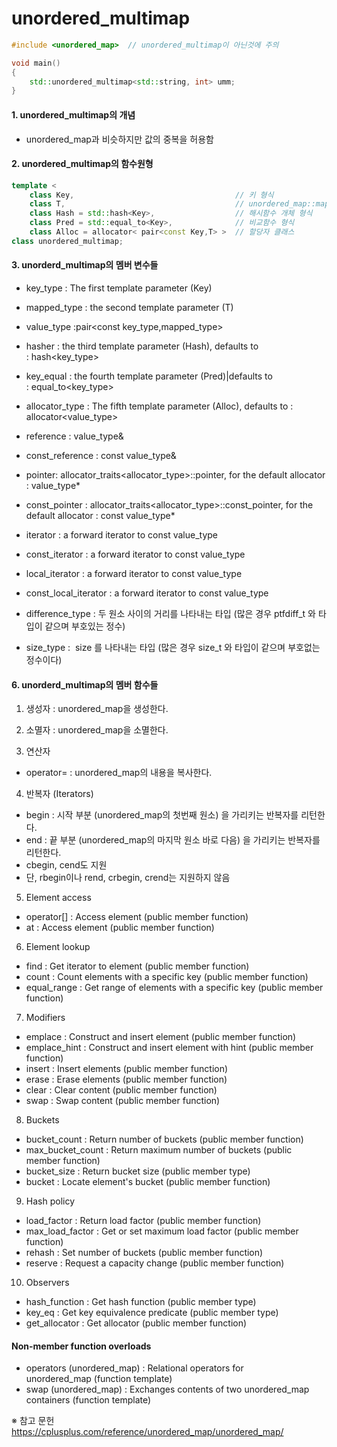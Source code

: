 # unordered_multimap

```C++
#include <unordered_map>  // unordered_multimap이 아닌것에 주의

void main()
{
    std::unordered_multimap<std::string, int> umm;
}
```

#### 1. unordered_multimap의 개념
- unordered_map과 비슷하지만 값의 중복을 허용함

#### 2. unordered_multimap의 함수원형
```c++
template < 
	class Key,                                    // 키 형식
	class T,                                      // unordered_map::mapped_type         
	class Hash = std::hash<Key>,                  // 해시함수 개체 형식
	class Pred = std::equal_to<Key>,              // 비교함수 형식
	class Alloc = allocator< pair<const Key,T> >  // 할당자 클래스
class unordered_multimap;
```

#### 3. unorderd_multimap의 멤버 변수들
- key_type : The first template parameter (Key)	
- mapped_type : the second template parameter (T)
- value_type :pair<const key_type,mapped_type>

- hasher : the third template parameter (Hash), defaults to : hash<key_type>
- key_equal : the fourth template parameter (Pred)|defaults to : equal_to<key_type>
- allocator_type : The fifth template parameter (Alloc), defaults to : allocator<value_type>

- reference : value_type&	
- const_reference : const value_type&	

- pointer: 	allocator_traits<allocator_type>::pointer, for the default allocator : value_type*
- const_pointer : allocator_traits<allocator_type>::const_pointer, 
			     for the default allocator : const value_type*

- iterator : a forward iterator to const value_type
- const_iterator : a forward iterator to const value_type
- local_iterator : a forward iterator to const value_type
- const_local_iterator : a forward iterator to const value_type

- difference_type : 두 원소 사이의 거리를 나타내는 타입 (많은 경우 ptfdiff_t 와 타입이 같으며 부호있는 정수)
- size_type :  size 를 나타내는 타입 (많은 경우 size_t 와 타입이 같으며 부호없는 정수이다)

#### 6. unorderd_multimap의 멤버 함수들
1) 생성자 : unordered_map을 생성한다.
2) 소멸자 : unordered_map을 소멸한다.

3) 연산자
- operator= : unordered_map의 내용을 복사한다.

4) 반복자 (Iterators)
- begin : 시작 부분 (unordered_map의 첫번째 원소) 을 가리키는 반복자를 리턴한다.
- end : 끝 부분 (unordered_map의 마지막 원소 바로 다음) 을 가리키는 반복자를 리턴한다.
- cbegin, cend도 지원
- 단, rbegin이나 rend, crbegin, crend는 지원하지 않음

5) Element access
- operator[] : Access element (public member function)
- at : Access element (public member function)

6) Element lookup
- find	: Get iterator to element (public member function)
- count : Count elements with a specific key (public member function)
- equal_range : Get range of elements with a specific key (public member function)

7) Modifiers
- emplace : Construct and insert element (public member function)
- emplace_hint : Construct and insert element with hint (public member function)
- insert : Insert elements (public member function)
- erase : Erase elements (public member function)
- clear : Clear content (public member function)
- swap : Swap content (public member function)

8) Buckets
- bucket_count : Return number of buckets (public member function)
- max_bucket_count : Return maximum number of buckets (public member function)
- bucket_size : Return bucket size (public member type)
- bucket : Locate element's bucket (public member function)

9) Hash policy
- load_factor : Return load factor (public member function)
- max_load_factor : Get or set maximum load factor (public member function)
- rehash : Set number of buckets (public member function)
- reserve : Request a capacity change (public member function)

10) Observers
- hash_function : Get hash function (public member type)
- key_eq : Get key equivalence predicate (public member type)
- get_allocator : Get allocator (public member function)

#### Non-member function overloads
- operators (unordered_map) : Relational operators for unordered_map (function template)
- swap (unordered_map) : Exchanges contents of two unordered_map containers (function template)



※ 참고 문헌
https://cplusplus.com/reference/unordered_map/unordered_map/
